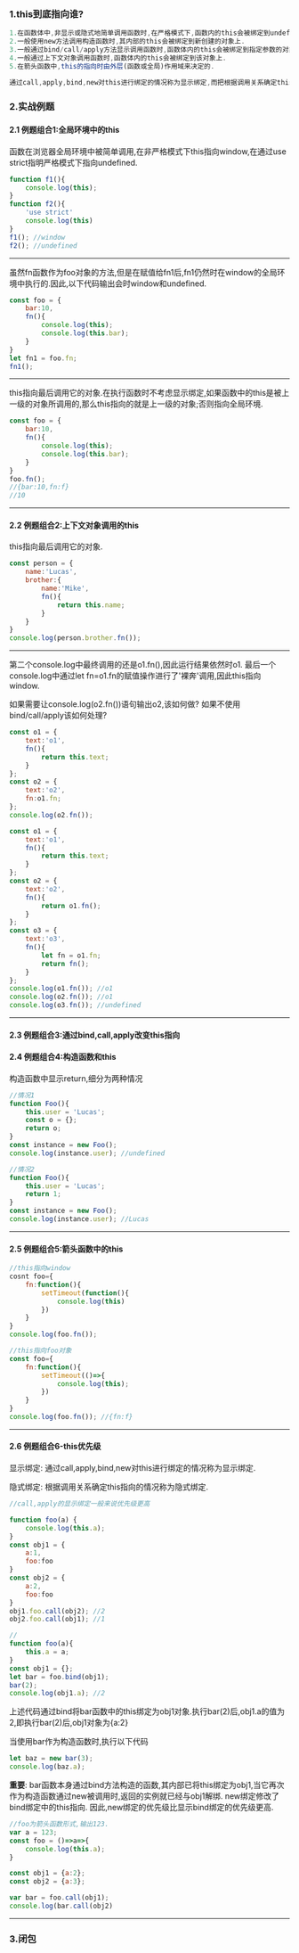 ### 1.this到底指向谁?

```js
1.在函数体中,非显示或隐式地简单调用函数时,在严格模式下,函数内的this会被绑定到undefined上,在非严格模式下会被绑定到全局对象window上.
2.一般使用new方法调用构造函数时,其内部的this会被绑定到新创建的对象上.
3.一般通过bind/call/apply方法显示调用函数时,函数体内的this会被绑定到指定参数的对象上.
4.一般通过上下文对象调用函数时,函数体内的this会被绑定到该对象上.
5.在箭头函数中,this的指向时由外层(函数或全局)作用域来决定的.

通过call,apply,bind,new对this进行绑定的情况称为显示绑定,而把根据调用关系确定this指向的情况称为隐式绑定.
```



### 2.实战例题

#### 2.1 例题组合1:全局环境中的this

 函数在浏览器全局环境中被简单调用,在非严格模式下this指向window,在通过use strict指明严格模式下指向undefined.

```js
function f1(){
    console.log(this);
}
function f2(){
    'use strict'
    console.log(this)
}
f1(); //window
f2(); //undefined
```

<hr/>

虽然fn函数作为foo对象的方法,但是在赋值给fn1后,fn1仍然时在window的全局环境中执行的.因此,以下代码输出会时window和undefined.

```js
const foo = {
    bar:10,
    fn(){
        console.log(this);
        console.log(this.bar);
    }
}
let fn1 = foo.fn;
fn1();
```

<hr/>

this指向最后调用它的对象.在执行函数时不考虑显示绑定,如果函数中的this是被上一级的对象所调用的,那么this指向的就是上一级的对象;否则指向全局环境.

```js
const foo = {
    bar:10,
    fn(){
        console.log(this);
        console.log(this.bar);
    }
}
foo.fn();
//{bar:10,fn:f}
//10
```

<hr/>

#### 2.2 例题组合2:上下文对象调用的this

this指向最后调用它的对象.

```js
const person = {
    name:'Lucas',
    brother:{
        name:'Mike',
        fn(){
            return this.name;
        }
    }
}
console.log(person.brother.fn());
```

<hr/>

第二个console.log中最终调用的还是o1.fn(),因此运行结果依然时o1. 最后一个console.log中通过let fn=o1.fn的赋值操作进行了'裸奔'调用,因此this指向window.

如果需要让console.log(o2.fn())语句输出o2,该如何做?  如果不使用bind/call/apply该如何处理?

```js
const o1 = {
    text:'o1',
    fn(){
        return this.text;
    }
};
const o2 = {
    text:'o2',
    fn:o1.fn;
};
console.log(o2.fn());
```



```js
const o1 = {
    text:'o1',
    fn(){
        return this.text;
    }
};
const o2 = {
    text:'o2',
    fn(){
        return o1.fn();
    }
};
const o3 = {
    text:'o3',
    fn(){
        let fn = o1.fn;
        return fn();
    }
};
console.log(o1.fn()); //o1
console.log(o2.fn()); //o1
console.log(o3.fn()); //undefined
```

<hr/>

#### 2.3 例题组合3:通过bind,call,apply改变this指向



#### 2.4 例题组合4:构造函数和this

构造函数中显示return,细分为两种情况

```js
//情况1
function Foo(){
    this.user = 'Lucas';
    const o = {};
    return o;
}
const instance = new Foo();
console.log(instance.user); //undefined

//情况2
function Foo(){
    this.user = 'Lucas';
    return 1;
}
const instance = new Foo();
console.log(instance.user); //Lucas
```

<hr/>

#### 2.5 例题组合5:箭头函数中的this

```js
//this指向window
cosnt foo={
    fn:function(){
        setTimeout(function(){
            console.log(this)
        })
    }
}
console.log(foo.fn());

//this指向foo对象
const foo={
    fn:function(){
        setTimeout(()=>{
            console.log(this);
        })
    }
}
console.log(foo.fn()); //{fn:f}
```

<hr/>

#### 2.6 例题组合6-this优先级

显示绑定: 通过call,apply,bind,new对this进行绑定的情况称为显示绑定.

隐式绑定: 根据调用关系确定this指向的情况称为隐式绑定.

```js
//call,apply的显示绑定一般来说优先级更高

function foo(a) {
    console.log(this.a);
}
const obj1 = {
    a:1,
    foo:foo
}
const obj2 = {
    a:2,
    foo:foo
}
obj1.foo.call(obj2); //2
obj2.foo.call(obj1); //1
```



```js
//
function foo(a){
    this.a = a;
}
const obj1 = {};
let bar = foo.bind(obj1);
bar(2);
console.log(obj1.a); //2
```

上述代码通过bind将bar函数中的this绑定为obj1对象.执行bar(2)后,obj1.a的值为2,即执行bar(2)后,obj1对象为{a:2}

当使用bar作为构造函数时,执行以下代码

```js
let baz = new bar(3);
console.log(baz.a);
```

**重要**: bar函数本身通过bind方法构造的函数,其内部已将this绑定为obj1,当它再次作为构造函数通过new被调用时,返回的实例就已经与obj1解绑.  new绑定修改了bind绑定中的this指向. 因此,new绑定的优先级比显示bind绑定的优先级更高.



```js
//foo为箭头函数形式,输出123.
var a = 123;
const foo = ()=>a=>{
    console.log(this.a);
}

const obj1 = {a:2};
const obj2 = {a:3};

var bar = foo.call(obj1);
console.log(bar.call(obj2)
```

<hr/>

### 3.闭包



